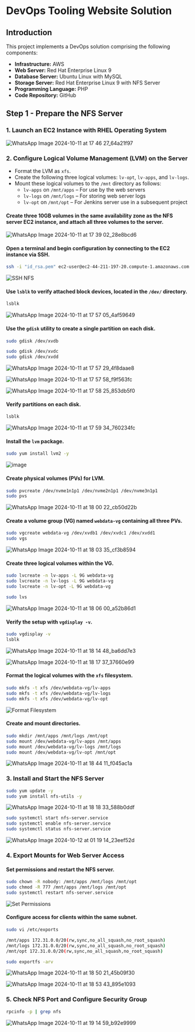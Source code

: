 # DevOps Tooling Website Solution

## Introduction

This project implements a DevOps solution comprising the following components:

- **Infrastructure:** AWS
- **Web Server:** Red Hat Enterprise Linux 9
- **Database Server:** Ubuntu Linux with MySQL
- **Storage Server:** Red Hat Enterprise Linux 9 with NFS Server
- **Programming Language:** PHP
- **Code Repository:** GitHub

## Step 1 - Prepare the NFS Server

### 1. Launch an EC2 Instance with RHEL Operating System

![WhatsApp Image 2024-10-11 at 17 46 27_64a21f97](https://github.com/user-attachments/assets/37ae5a44-b364-4902-bb57-98de3d456b53)


### 2. Configure Logical Volume Management (LVM) on the Server

- Format the LVM as `xfs`.
- Create the following three logical volumes: `lv-opt`, `lv-apps`, and `lv-logs`.
- Mount these logical volumes to the `/mnt` directory as follows:
  - `lv-apps` on `/mnt/apps` – For use by the web servers
  - `lv-logs` on `/mnt/logs` – For storing web server logs
  - `lv-opt` on `/mnt/opt` – For Jenkins server use in a subsequent project

#### Create three 10GB volumes in the same availability zone as the NFS server EC2 instance, and attach all three volumes to the server.

![WhatsApp Image 2024-10-11 at 17 39 02_28e8bcd6](https://github.com/user-attachments/assets/b94b2b7e-fe83-4bce-b74c-ff92855d283e)


#### Open a terminal and begin configuration by connecting to the EC2 instance via SSH.

```bash
ssh -i "id_rsa.pem" ec2-user@ec2-44-211-197-20.compute-1.amazonaws.com
```
![SSH NFS](./images/ssh-nfs.png)

#### Use `lsblk` to verify attached block devices, located in the `/dev/` directory.

```bash
lsblk
```
![WhatsApp Image 2024-10-11 at 17 57 05_4af59649](https://github.com/user-attachments/assets/f0579dcc-8d29-4a25-a7e4-26bcf45c2b7e)


#### Use the `gdisk` utility to create a single partition on each disk.

```bash
sudo gdisk /dev/xvdb
```

```bash
sudo gdisk /dev/xvdc
sudo gdisk /dev/xvdd
```

![WhatsApp Image 2024-10-11 at 17 57 29_4f8daae8](https://github.com/user-attachments/assets/1a7d5867-6f8d-4d33-8e3d-3fd1f8bcfa21)


![WhatsApp Image 2024-10-11 at 17 57 58_f9f563fc](https://github.com/user-attachments/assets/a84e8b22-e4ae-4588-b078-b7200376ca2d)


![WhatsApp Image 2024-10-11 at 17 58 25_853db5f0](https://github.com/user-attachments/assets/6e37b52b-ecc6-45ce-b114-9d49b17e7fbf)


#### Verify partitions on each disk.

```bash
lsblk
```

![WhatsApp Image 2024-10-11 at 17 59 34_760234fc](https://github.com/user-attachments/assets/f60ca714-184f-4ad0-8fbc-0bbd16f60a38)


#### Install the `lvm` package.

```bash
sudo yum install lvm2 -y
```

![image](https://github.com/user-attachments/assets/3627d380-1b0e-46d6-b359-c2ca648a7a2c)


#### Create physical volumes (PVs) for LVM.

```bash
sudo pvcreate /dev/nvme1n1p1 /dev/nvme2n1p1 /dev/nvme3n1p1
sudo pvs
```
![WhatsApp Image 2024-10-11 at 18 00 22_cb50d22b](https://github.com/user-attachments/assets/57469bed-46a4-4298-8fa9-c6facf002129)


#### Create a volume group (VG) named `webdata-vg` containing all three PVs.

```bash
sudo vgcreate webdata-vg /dev/xvdb1 /dev/xvdc1 /dev/xvdd1
sudo vgs
```
![WhatsApp Image 2024-10-11 at 18 03 35_cf3b8594](https://github.com/user-attachments/assets/8c92f87f-6f04-437f-ab0f-412921661b45)


#### Create three logical volumes within the VG.

```bash
sudo lvcreate -n lv-apps -L 9G webdata-vg
sudo lvcreate -n lv-logs -L 9G webdata-vg
sudo lvcreate -n lv-opt -L 9G webdata-vg

sudo lvs
```
![WhatsApp Image 2024-10-11 at 18 06 00_a52b86d1](https://github.com/user-attachments/assets/a4ce73db-a96b-443e-b2fb-2380785e4f64)


#### Verify the setup with `vgdisplay -v`.

```bash
sudo vgdisplay -v
lsblk
```

![WhatsApp Image 2024-10-11 at 18 14 48_ba6dd7e3](https://github.com/user-attachments/assets/3cabc143-64f3-4da3-8207-2ff15bc98ea0)


![WhatsApp Image 2024-10-11 at 18 17 37_37660e99](https://github.com/user-attachments/assets/e719d17b-0610-4513-8b63-3883d629010f)


#### Format the logical volumes with the `xfs` filesystem.

```bash
sudo mkfs -t xfs /dev/webdata-vg/lv-apps
sudo mkfs -t xfs /dev/webdata-vg/lv-logs
sudo mkfs -t xfs /dev/webdata-vg/lv-opt
```
![Format Filesystem](./images/xfs.png)

#### Create and mount directories.

```bash
sudo mkdir /mnt/apps /mnt/logs /mnt/opt
sudo mount /dev/webdata-vg/lv-apps /mnt/apps
sudo mount /dev/webdata-vg/lv-logs /mnt/logs
sudo mount /dev/webdata-vg/lv-opt /mnt/opt
```
![WhatsApp Image 2024-10-11 at 18 44 11_f045ac1a](https://github.com/user-attachments/assets/dd27c81b-9ec4-40b5-a5db-7cb2bd5d290b)


### 3. Install and Start the NFS Server

```bash
sudo yum update -y
sudo yum install nfs-utils -y
```

![WhatsApp Image 2024-10-11 at 18 18 33_588b0ddf](https://github.com/user-attachments/assets/05a8828d-6632-4ccf-b562-8c24a9917632)

```bash
sudo systemctl start nfs-server.service
sudo systemctl enable nfs-server.service
sudo systemctl status nfs-server.service
```
![WhatsApp Image 2024-10-12 at 01 19 14_23eef52d](https://github.com/user-attachments/assets/87513b07-71d9-47d9-a1ba-4a878d22ea43)

### 4. Export Mounts for Web Server Access

#### Set permissions and restart the NFS server.

```bash
sudo chown -R nobody: /mnt/apps /mnt/logs /mnt/opt
sudo chmod -R 777 /mnt/apps /mnt/logs /mnt/opt
sudo systemctl restart nfs-server.service
```
![Set Permissions](./images/permissions.png)

#### Configure access for clients within the same subnet.

```bash
sudo vi /etc/exports

/mnt/apps 172.31.0.0/20(rw,sync,no_all_squash,no_root_squash)
/mnt/logs 172.31.0.0/20(rw,sync,no_all_squash,no_root_squash)
/mnt/opt 172.31.0.0/20(rw,sync,no_all_squash,no_root_squash)

sudo exportfs -arv
```
![WhatsApp Image 2024-10-11 at 18 50 21_45b09f30](https://github.com/user-attachments/assets/b9f19e69-2761-41b8-8abf-c736944e1930)

![WhatsApp Image 2024-10-11 at 18 53 43_895e1093](https://github.com/user-attachments/assets/b94e7350-b87f-4e9b-aa02-072ae4a04fd6)

### 5. Check NFS Port and Configure Security Group

```bash
rpcinfo -p | grep nfs
```

![WhatsApp Image 2024-10-11 at 19 14 59_b92e9999](https://github.com/user-attachments/assets/52c416fa-29cf-41bd-8bae-3d43eb791afa)

